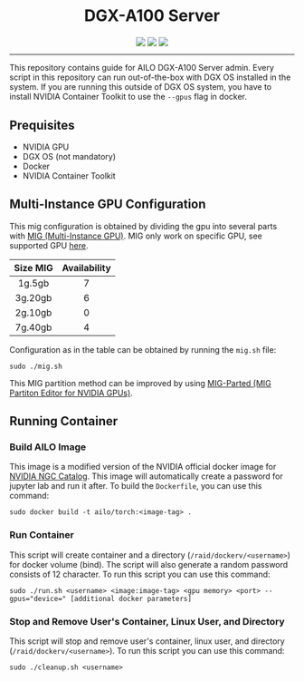 <h1 align="center"> DGX-A100 Server </h1>

<p align="center">
    <img src="https://img.shields.io/badge/python-3670A0?style=for-the-badge&logo=python&logoColor=ffdd54" style="vertical-align:middle">
    <img src="https://img.shields.io/badge/nVIDIA-%2376B900.svg?style=for-the-badge&logo=nVIDIA&logoColor=white" style="vertical-align:middle">
    <img src="https://img.shields.io/badge/jupyter-%23FA0F00.svg?style=for-the-badge&logo=jupyter&logoColor=white" style="vertical-align:middle">
</p>

----

This repository contains guide for AILO DGX-A100 Server admin. Every script in this repository can run out-of-the-box with DGX OS installed in the system. If you are running this outside of DGX OS system, you have to install NVIDIA Container Toolkit to use the `--gpus` flag in docker. 

## Prequisites

* NVIDIA GPU
* DGX OS (not mandatory)
* Docker
* NVIDIA Container Toolkit

## Multi-Instance GPU Configuration
This mig configuration is obtained by dividing the gpu into several parts with [MIG (Multi-Instance GPU)](https://docs.nvidia.com/datacenter/tesla/mig-user-guide/index.html). MIG only work on specific GPU, see supported GPU [here](https://docs.nvidia.com/datacenter/tesla/mig-user-guide/index.html#supported-gpus).

<div align="center">
  
| Size MIG | Availability |
|:----------:|:----------:|
| 1g.5gb | 7 |
| 3g.20gb | 6 |
| 2g.10gb | 0 |
| 7g.40gb | 4 |
  
</div>

Configuration as in the table can be obtained by running the `mig.sh` file:
```
sudo ./mig.sh
```
This MIG partition method can be improved by using [MIG-Parted (MIG Partiton Editor for NVIDIA GPUs)](https://github.com/NVIDIA/mig-parted).

## Running Container

### Build AILO Image
This image is a modified version of the NVIDIA official docker image for [NVIDIA NGC Catalog](https://catalog.ngc.nvidia.com/). This image will automatically create a password for jupyter lab and run it after. To build the `Dockerfile`, you can use this command:

```
sudo docker build -t ailo/torch:<image-tag> .
```

### Run Container
This script will create container and a directory (`/raid/dockerv/<username>`) for docker volume (bind). The script will also generate a random password consists of 12 character. To run this script you can use this command:

```
sudo ./run.sh <username> <image:image-tag> <gpu memory> <port> --gpus="device=" [additional docker parameters]
```

### Stop and Remove User's Container, Linux User, and Directory
This script will stop and remove user's container, linux user, and directory (`/raid/dockerv/<username>`). To run this script you can use this command:

```
sudo ./cleanup.sh <username>
```
